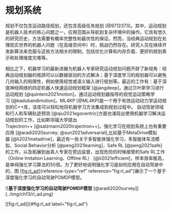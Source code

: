 规划系统
========

规划不仅包含运动路径规划，还包含高级任务规划 [@9712373]。其中，运动规划是机器人技术的核心问题之一，应用范围从导航到复杂环境中的操作。它具有悠久的研究历史，方法需要有概率完整性和最优性的保证。然而，当经典运动规划在处理现实世界的机器人问题（在高维空间中）时，挑战仍然存在。研究人员在继续开发新算法来克服与这些方法相关的限制，包括优化计算和内存负载、更好的规划表示和处理维度灾难等。

相比之下，机器学习的最新进展为机器人专家研究运动规划问题开辟了新视角：经典运动规划器的瓶颈可以以数据驱动的方式解决；基于深度学习的规划器可以避免几何输入的局限性，例如使用视觉或语义输入进行规划等。最近的工作有：基于深度神经网络的四足机器人快速运动规划框架 [@jangdeep]，通过贝叶斯学习进行运动规划 [@quintero2021motion]，通过运动规划器指导的视觉运动策略学习 [@kadubandimotion]。ML4KP [@ML4KP]是一个用于有效运动动力学运动规划的C++库，该库可以轻松地将机器学习方法集成到规划过程中。
自动驾驶领域和行人和车辆轨迹预测 [@qiu2021egocentric]方面也涌现出使用机器学习解决运动规划的工作，比如斯坦福大学提出Trajectron++ [@salzmann2020trajectron++]。强化学习在规划系统上也有重要应用 [@aradi2020survey; @sun2021adversarial],比如基于MetaDrive模拟器 [@li2021metadrive]，最近有一些关于多智能体强化学习，多智能体车流模拟、Social
Behavior分析 [@peng2021learning]，Safe
RL [@peng2021safe]的工作，以及拓展到由真人专家在旁边监督，出现危险的时候接管的Safe
RL工作（Online Imitation Learning、Offline
RL） [@li2021efficient]，样本效率极高，是单纯强化学习算法的50倍。为了更好地说明强化学习是如何应用在自动驾驶中的，图 [\[fig:rl\_ad\]](#fig:rl_ad){reference-type="ref"
reference="fig:rl_ad"}展示了一个基于深度强化学习的自动驾驶POMDP模型。

![**基于深度强化学习的自动驾驶POMDP模型** [@aradi2020survey]](../img/ch13/rl_ad.png}

[\[fig:rl\_ad\]]{#fig:rl_ad label="fig:rl_ad"}
